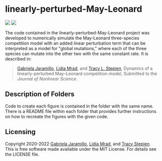 # linearly-perturbed-May-Leonard

<a href="https://github.com/tstepien/linearly-perturbed-May-Leonard/"><img src="https://img.shields.io/badge/GitHub-tstepien%2Flinearly--perturbed--May--Leonard-blue" /></a> <a href="LICENSE"><img src="https://img.shields.io/badge/license-MIT-blue.svg" /></a>

The code contained in the linearly-perturbed-May-Leonard project was developed to numerically simulate the May-Leonard three-species competition model with an added linear perturbation term that can be interpreted as a model for "global mutations," where each of the three species can mutate into the other two with the same constant rate. It is described in:
>[Gabriela Jaramillo](https://github.com/gabyjaramillo), [Lidia Mrad](https://www.mtholyoke.edu/directory/faculty-staff/lidia-mrad), and [Tracy L. Stepien](https://github.com/tstepien/), Dynamics of a linearly-perturbed May–Leonard competition model, Submitted to the *Journal of Nonlinear Science*.

## Description of Folders
Code to create each figure is contained in the folder with the same name. There is a README file within each folder that provides further instructions on how to recreate the figures with the given code.

## Licensing
Copyright 2020-2022 [Gabriela Jaramillo](https://github.com/gabyjaramillo), [Lidia Mrad](https://www.mtholyoke.edu/directory/faculty-staff/lidia-mrad), and [Tracy Stepien](https://github.com/tstepien/). This is free software made available under the MIT License. For details see the LICENSE file.
